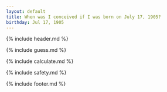 ```yaml
---
layout: default
title: When was I conceived if I was born on July 17, 1905?
birthday: Jul 17, 1905
---
```


{% include header.md %}

{% include guess.md %}

{% include calculate.md %}

{% include safety.md %}

{% include footer.md %}



